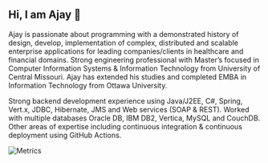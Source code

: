 ## Hi, I am Ajay :wave:
Ajay is passionate about programming with a demonstrated history of design, develop, implementation of complex, distributed and scalable enterprise applications for leading companies/clients in healthcare and financial domains. Strong engineering professional with Master’s focused in Computer Information Systems & Information Technology from University of Central Missouri. Ajay has extended his studies and completed EMBA in Information Technology from Ottawa University.

Strong backend development experience using Java/J2EE, C#, Spring, Vert.x, JDBC, Hibernate, JMS and Web services (SOAP & REST). Worked with multiple databases Oracle DB, IBM DB2, Vertica, MySQL and CouchDB. Other areas of expertise including continuous integration & continuous deployment using GitHub Actions.

![Metrics](https://metrics-aaa2gl03a-lowlighter.vercel.app/ajaychinthapalli?template=classic&base=header%2C%20activity%2C%20community%2C%20repositories%2C%20metadata&base.indepth=false&base.hireable=false&base.skip=false&config.timezone=America%2FChicago)




